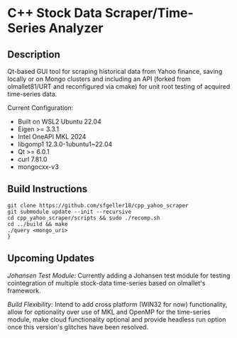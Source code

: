 # C++ Stock Data Scraper/Time-Series Analyzer


## Description

Qt-based GUI tool for scraping historical data from Yahoo finance, saving locally or on Mongo clusters and including an API (forked from olmallet81/URT and reconfigured via cmake) for unit root testing of acquired time-series data.

Current Configuration:
* Built on WSL2 Ubuntu 22.04
* Eigen >= 3.3.1
* Intel OneAPI MKL 2024
* libgomp1 12.3.0-1ubuntu1~22.04
* Qt >= 6.0.1
* curl 7.81.0
* mongocxx-v3

## Build Instructions

```
git clone https://github.com/sfgeller18/cpp_yahoo_scraper
git submodule update --init --recursive
cd cpp_yahoo_scraper/scripts && sudo ./recomp.sh
cd ../build && make
./query <mongo_uri>
}
```

## Upcoming Updates

*Johansen Test Module:* Currently adding a Johansen test module for testing cointegration of multiple stock-data time-series based on olmallet's framework.

*Build Flexibility:* Intend to add cross platform (WIN32 for now) functionality, allow for optionality over use of MKL and OpenMP for the time-series module, make cloud functionality optional and provide headless run option once this version's glitches have been resolved.

